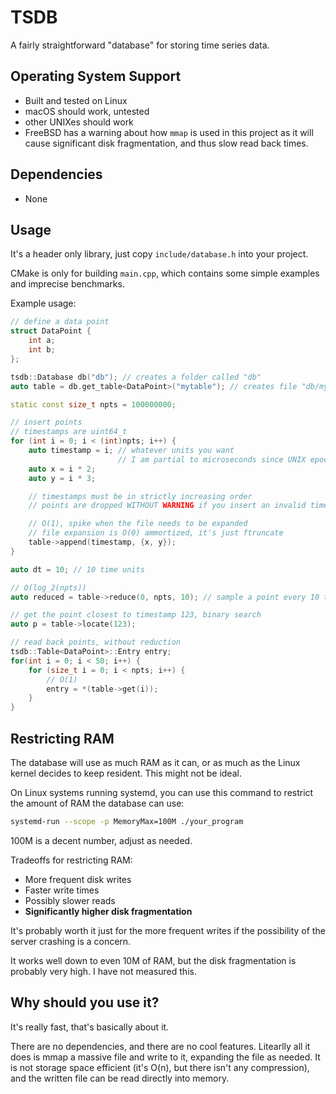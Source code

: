 # TSDB

A fairly straightforward "database" for storing time series data.

## Operating System Support
- Built and tested on Linux
- macOS should work, untested
- other UNIXes should work
 - FreeBSD has a warning about how `mmap` is used in this project
   as it will cause significant disk fragmentation, and thus slow
   read back times.

## Dependencies
- None

## Usage

It's a header only library, just copy `include/database.h` into your project.

CMake is only for building `main.cpp`, which contains some simple examples
and imprecise benchmarks.

Example usage:
```cpp
// define a data point
struct DataPoint {
    int a;
    int b;
};

tsdb::Database db("db"); // creates a folder called "db"
auto table = db.get_table<DataPoint>("mytable"); // creates file "db/mytable"

static const size_t npts = 100000000;

// insert points
// timestamps are uint64_t
for (int i = 0; i < (int)npts; i++) {
    auto timestamp = i; // whatever units you want
                        // I am partial to microseconds since UNIX epoch
    auto x = i * 2;
    auto y = i * 3;

    // timestamps must be in strictly increasing order
    // points are dropped WITHOUT WARNING if you insert an invalid timestamp

    // O(1), spike when the file needs to be expanded
    // file expansion is O(0) ammortized, it's just ftruncate
    table->append(timestamp, {x, y});
}

auto dt = 10; // 10 time units

// O(log_2(npts))
auto reduced = table->reduce(0, npts, 10); // sample a point every 10 time units

// get the point closest to timestamp 123, binary search
auto p = table->locate(123);

// read back points, without reduction
tsdb::Table<DataPoint>::Entry entry;
for(int i = 0; i < 50; i++) {
    for (size_t i = 0; i < npts; i++) {
        // O(1)
        entry = *(table->get(i));
    }
}
```

## Restricting RAM

The database will use as much RAM as it can, or as much as the Linux kernel
decides to keep resident. This might not be ideal.

On Linux systems running systemd, you can use this command to restrict the
amount of RAM the database can use:

```sh
systemd-run --scope -p MemoryMax=100M ./your_program
```

100M is a decent number, adjust as needed.

Tradeoffs for restricting RAM:
- More frequent disk writes
- Faster write times
- Possibly slower reads
- **Significantly higher disk fragmentation**

It's probably worth it just for the more frequent writes
if the possibility of the server crashing is a concern.

It works well down to even 10M of RAM, but the disk fragmentation
is probably very high. I have not measured this.

## Why should you use it?

It's really fast, that's basically about it.

There are no dependencies, and there are no cool features. Litearlly
all it does is mmap a massive file and write to it, expanding the file
as needed. It is not storage space efficient
(it's O(n), but there isn't any compression),
and the written file can be read directly into memory.